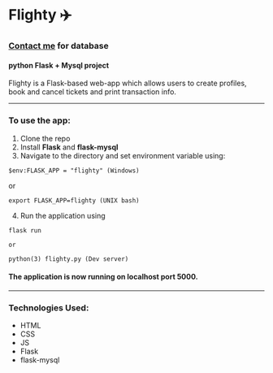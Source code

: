 # Flighty :airplane:
### [Contact me](mailto:vidhey.bhogadi2003@gmail.com) for database

#### python Flask + Mysql project

Flighty is a Flask-based web-app which allows users to create profiles, book and cancel tickets and print transaction info.

------

### To use the app:
1. Clone the repo
2. Install **Flask** and **flask-mysql**
3. Navigate to the directory and set environment variable using:
```
$env:FLASK_APP = "flighty" (Windows)
```

  or

```
export FLASK_APP=flighty (UNIX bash)
```
4. Run the application using
```
flask run
```

    or

```
python(3) flighty.py (Dev server)
```

#### The application is now running on localhost port 5000.

------

### Technologies Used:
- HTML
- CSS
- JS
- Flask
- flask-mysql

